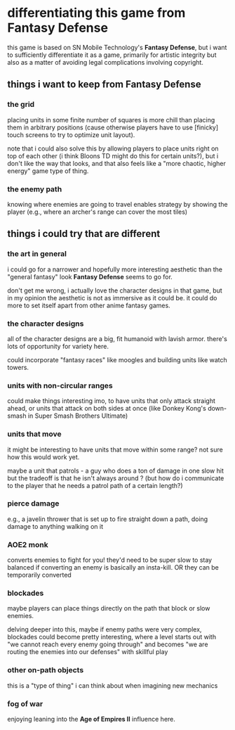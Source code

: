 # differentiating this game from __Fantasy Defense__
this game is based on SN Mobile Technology's __Fantasy Defense__, but i want to
sufficiently differentiate it as a game, primarily for artistic integrity but
also as a matter of avoiding legal complications involving copyright.

## things i want to keep from Fantasy Defense

### the grid
placing units in some finite number of squares is more chill than placing them
in arbitrary positions (cause otherwise players have to use \[finicky] touch
screens to try to optimize unit layout).

note that i could also solve this by allowing players to place units right on
top of each other (i think Bloons TD might do this for certain units?), but i
don't like the way that looks, and that also feels like a "more chaotic, higher
energy" game type of thing.

### the enemy path
knowing where enemies are going to travel enables strategy by showing the
player (e.g., where an archer's range can cover the most tiles)


## things i could try that are different

### the art in general
i could go for a narrower and hopefully more interesting aesthetic than the
"general fantasy" look __Fantasy Defense__ seems to go for.

don't get me wrong, i actually love the character designs in that game, but in
my opinion the aesthetic is not as immersive as it could be. it could do more
to set itself apart from other anime fantasy games.

### the character designs
all of the character designs are a big, fit humanoid with lavish armor. there's
lots of opportunity for variety here.

could incorporate "fantasy races" like moogles and building units like watch
towers.

### units with non-circular ranges
could make things interesting imo, to have units that only attack straight
ahead, or units that attack on both sides at once (like Donkey Kong's
down-smash in Super Smash Brothers Ultimate)

### units that move
it might be interesting to have units that move within some range? not sure how
this would work yet.

maybe a unit that patrols - a guy who does a ton of damage in one slow hit but
the tradeoff is that he isn't always around ? (but how do i communicate to the
player that he needs a patrol path of a certain length?)

### pierce damage
e.g., a javelin thrower that is set up to fire straight down a path, doing
damage to anything walking on it

### AOE2 monk
converts enemies to fight for you! they'd need to be super slow to stay
balanced if converting an enemy is basically an insta-kill. OR they can be
temporarily converted

### blockades
maybe players can place things directly on the path that block or slow enemies.

delving deeper into this, maybe if enemy paths were very complex, blockades
could become pretty interesting, where a level starts out with "we cannot reach
every enemy going through" and becomes "we are routing the enemies into our
defenses" with skillful play

### other on-path objects
this is a "type of thing" i can think about when imagining new mechanics

### fog of war
enjoying leaning into the __Age of Empires II__ influence here.
